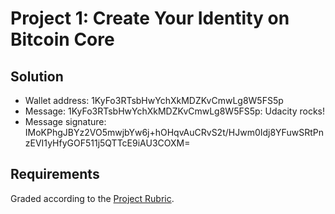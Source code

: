 # Project 1: Create Your Identity on Bitcoin Core

## Solution

* Wallet address: 1KyFo3RTsbHwYchXkMDZKvCmwLg8W5FS5p
* Message: 1KyFo3RTsbHwYchXkMDZKvCmwLg8W5FS5p: Udacity rocks!
* Message signature: IMoKPhgJBYz2VO5mwjbYw6j+hOHqvAuCRvS2t/HJwm0Idj8YFuwSRtPnzEVI1yHfyGOF511j5QTTcE9iAU3COXM=

## Requirements

Graded according to the [Project Rubric](https://review.udacity.com/#!/rubrics/1698/view).
